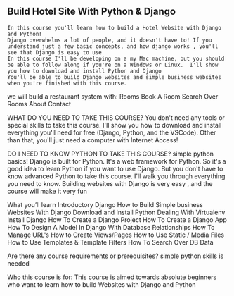 ## Build Hotel Site With Python & Django
    In this course you'll learn how to build a Hotel Website with Django and Python!
    Django overwhelms a lot of people, and it doesn't have to! If you understand just a few basic concepts, and how django works , you'll see that Django is easy to use
    In this course I'll be developing on a my Mac machine, but you should be able to follow along if you're on a Windows or Linux.  I'll show you how to download and install Python and Django 
    You'll be able to build Django websites and simple business websites when you're finished with this course.

we will build a restaurant system with:
    Rooms
    Book A Room
    Search Over Rooms
    About
    Contact





WHAT DO YOU NEED TO TAKE THIS COURSE?
    You don't need any tools or special skills to take this course. I'll show you how to download and install everything you'll need for free (Django, Python, and the VSCode). 
    Other than that, you'll just need a computer with Internet Access!



DO I NEED TO KNOW PYTHON TO TAKE THIS COURSE?
    simple python basics!  Django is built for Python. It's a web framework for Python. So it's a good idea to learn Python if you want to use Django. But you don't have to know advanced Python to take this course. I'll walk you through everything you need to know.
    Building websites with Django is very easy , and the course will make it very fun



What you’ll learn
    Introductory Django
    How to Build Simple business Websites With Django
    Download and Install Python
    Dealing With Virtualenv
    Install Django
    How To Create a Django Project
    How To Create a Django App
    How To Design A Model In Django With Database Relationships
    How To Manage URL's
    How to Create Views/Pages
    How to Use Static / Media Files
    How to Use Templates & Template Filters
    How To Search Over DB Data





Are there any course requirements or prerequisites?
    simple python skills is needed



Who this course is for:
    This course is aimed towards absolute beginners who want to learn how to build Websites with Django and Python

